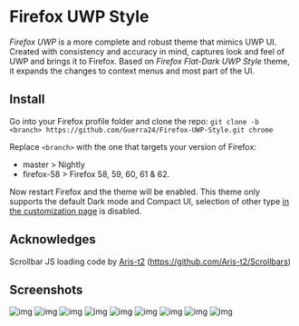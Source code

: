 # Firefox UWP Style

*Firefox UWP* is a more complete and robust theme that mimics UWP UI. Created with consistency and accuracy in mind, captures look and feel of UWP and brings it to Firefox. Based on *Firefox Flat-Dark UWP Style* theme, it expands the changes to context menus and most part of the UI.

## Install

Go into your Firefox profile folder and clone the repo:
`git clone -b <branch> https://github.com/Guerra24/Firefox-UWP-Style.git chrome`

Replace `<branch>` with the one that targets your version of Firefox:
- master > Nightly
- firefox-58 > Firefox 58, 59, 60, 61 & 62.

Now restart Firefox and the theme will be enabled. This theme only supports the default Dark mode and Compact UI, selection of other type [in the customization page](https://puu.sh/AORte/1e2ae0255e.png) is disabled.

## Acknowledges

Scrollbar JS loading code by [Aris-t2](https://github.com/Aris-t2) (https://github.com/Aris-t2/Scrollbars)

## Screenshots

![img](https://puu.sh/AKaUQ/55603170a4.png)
![img](https://puu.sh/zjMEr/143cceb18f.png)
![img](https://puu.sh/AlR9L/fba2e9b764.png)
![img](https://puu.sh/AR4Qh/e370a35a95.png)
![img](https://puu.sh/AR4S7/c008aadb6a.png)
![img](https://puu.sh/AlR4f/dbad98ce5f.png)
![img](https://puu.sh/AlQZU/bfcf66017f.png)
![img](https://puu.sh/AR4UE/4bc8a40dd1.png)
![img](https://puu.sh/AR5dB/10bd837e94.png)
